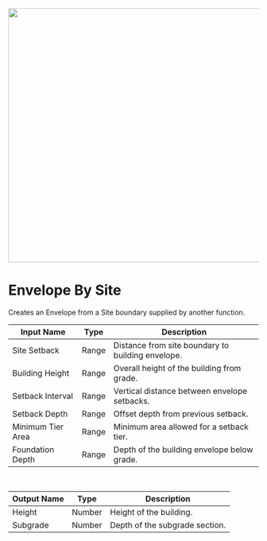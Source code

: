 <img src="preview.png" width="512">

# Envelope By Site

Creates an Envelope from a Site boundary supplied by another function.

|Input Name|Type|Description|
|---|---|---|
|Site Setback|Range|Distance from site boundary to building envelope.|
|Building Height|Range|Overall height of the building from grade.|
|Setback Interval|Range|Vertical distance between envelope setbacks.|
|Setback Depth|Range|Offset depth from previous setback.|
|Minimum Tier Area|Range|Minimum area allowed for a setback tier.|
|Foundation Depth|Range|Depth of the building envelope below grade.|


<br>

|Output Name|Type|Description|
|---|---|---|
|Height|Number|Height of the building.|
|Subgrade|Number|Depth of the subgrade section.|

